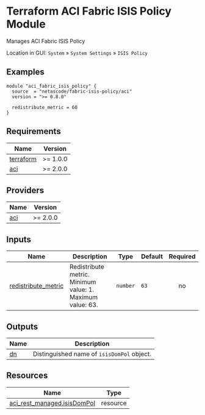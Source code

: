 <!-- BEGIN_TF_DOCS -->
# Terraform ACI Fabric ISIS Policy Module

Manages ACI Fabric ISIS Policy

Location in GUI:
`System` » `System Settings` » `ISIS Policy`

## Examples

```hcl
module "aci_fabric_isis_policy" {
  source  = "netascode/fabric-isis-policy/aci"
  version = ">= 0.8.0"

  redistribute_metric = 60
}
```

## Requirements

| Name | Version |
|------|---------|
| <a name="requirement_terraform"></a> [terraform](#requirement\_terraform) | >= 1.0.0 |
| <a name="requirement_aci"></a> [aci](#requirement\_aci) | >= 2.0.0 |

## Providers

| Name | Version |
|------|---------|
| <a name="provider_aci"></a> [aci](#provider\_aci) | >= 2.0.0 |

## Inputs

| Name | Description | Type | Default | Required |
|------|-------------|------|---------|:--------:|
| <a name="input_redistribute_metric"></a> [redistribute\_metric](#input\_redistribute\_metric) | Redistribute metric. Minimum value: 1. Maximum value: 63. | `number` | `63` | no |

## Outputs

| Name | Description |
|------|-------------|
| <a name="output_dn"></a> [dn](#output\_dn) | Distinguished name of `isisDomPol` object. |

## Resources

| Name | Type |
|------|------|
| [aci_rest_managed.isisDomPol](https://registry.terraform.io/providers/CiscoDevNet/aci/latest/docs/resources/rest_managed) | resource |
<!-- END_TF_DOCS -->